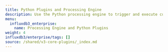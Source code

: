 ```yaml
---
title: Python Plugins and Processing Engine
description: Use the Python processing engine to trigger and execute custom code on different events in an {{< product-name >}} instance.
menu:
  influxdb3_enterprise:
    name: Processing Engine and Python Plugins
weight: 4
influxdb3/enterprise/tags: []
source: /shared/v3-core-plugins/_index.md
---
```


<!-- 
The content of this page is at /shared/v3-core-plugins/_index.md
-->